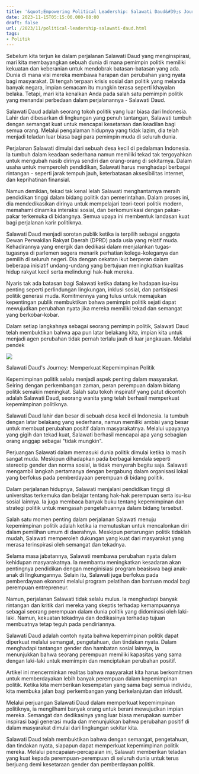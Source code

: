 ```yaml
---
title: '&quot;Empowering Political Leadership: Salawati Daud&#39;s Journey&quot;'
date: 2023-11-15T05:15:00.000-08:00
draft: false
url: /2023/11/political-leadership-salawati-daud.html
tags: 
- Politik
---
```


  

Sebelum kita terjun ke dalam perjalanan Salawati Daud yang menginspirasi, mari kita membayangkan sebuah dunia di mana pemimpin politik memiliki kekuatan dan keberanian untuk mendobrak batasan-batasan yang ada. Dunia di mana visi mereka membawa harapan dan perubahan yang nyata bagi masyarakat. Di tengah terpaan krisis sosial dan politik yang melanda banyak negara, impian semacam itu mungkin terasa seperti khayalan belaka. Tetapi, mari kita kenalkan Anda pada salah satu pemimpin politik yang menandai perbedaan dalam perjalanannya - Salawati Daud.

  

Salawati Daud adalah seorang tokoh politik yang luar biasa dari Indonesia. Lahir dan dibesarkan di lingkungan yang penuh tantangan, Salawati tumbuh dengan semangat kuat untuk mencapai kesetaraan dan keadilan bagi semua orang. Melalui pengalaman hidupnya yang tidak lazim, dia telah menjadi teladan luar biasa bagi para pemimpin muda di seluruh dunia.

  

Perjalanan Salawati dimulai dari sebuah desa kecil di pedalaman Indonesia. Ia tumbuh dalam keadaan sederhana namun memiliki tekad tak tergoyahkan untuk mengubah nasib dirinya sendiri dan orang-orang di sekitarnya. Dalam usaha untuk memperoleh pendidikan, Salawati harus menghadapi berbagai rintangan - seperti jarak tempuh jauh, keterbatasan aksesibilitas internet, dan keprihatinan finansial.

  

Namun demikian, tekad tak kenal lelah Salawati menghantarnya meraih pendidikan tinggi dalam bidang politik dan pemerintahan. Dalam proses ini, dia mendedikasikan dirinya untuk mempelajari teori-teori politik modern, memahami dinamika interaksi sosial, dan berkomunikasi dengan pakar-pakar terkemuka di bidangnya. Semua upaya ini membentuk landasan kuat bagi perjalanan karir politiknya.

  

Salawati Daud menjadi sorotan publik ketika ia terpilih sebagai anggota Dewan Perwakilan Rakyat Daerah (DPRD) pada usia yang relatif muda. Kehadirannya yang energik dan dedikasi dalam menjalankan tugas-tugasnya di parlemen segera menarik perhatian kolega-koleganya dan pemilih di seluruh negeri. Dia dengan cekatan ikut berperan dalam beberapa inisiatif undang-undang yang bertujuan meningkatkan kualitas hidup rakyat kecil serta melindungi hak-hak mereka.

  

Nyaris tak ada batasan bagi Salawati ketika datang ke hadapan isu-isu penting seperti perlindungan lingkungan, inklusi sosial, dan partisipasi politik generasi muda. Komitmennya yang tulus untuk memajukan kepentingan publik membuktikan bahwa pemimpin politik sejati dapat mewujudkan perubahan nyata jika mereka memiliki tekad dan semangat yang berkobar-kobar.

  

Dalam setiap langkahnya sebagai seorang pemimpin politik, Salawati Daud telah membuktikan bahwa apa pun latar belakang kita, impian kita untuk menjadi agen perubahan tidak pernah terlalu jauh di luar jangkauan. Melalui pendek

  

![](http://www.berdikarionline.com/cdn/2013/08/Salawati-tes.jpg)

  

Salawati Daud's Journey: Memperkuat Kepemimpinan Politik

  

Kepemimpinan politik selalu menjadi aspek penting dalam masyarakat. Seiring dengan perkembangan zaman, peran perempuan dalam bidang politik semakin meningkat. Salah satu tokoh inspiratif yang patut dicontoh adalah Salawati Daud, seorang wanita yang telah berhasil memperkuat kepemimpinan politiknya.

  

Salawati Daud lahir dan besar di sebuah desa kecil di Indonesia. Ia tumbuh dengan latar belakang yang sederhana, namun memiliki ambisi yang besar untuk membuat perubahan positif dalam masyarakatnya. Melalui upayanya yang gigih dan tekad kuat, Salawati berhasil mencapai apa yang sebagian orang anggap sebagai "tidak mungkin".

  

Perjuangan Salawati dalam memasuki dunia politik dimulai ketika ia masih sangat muda. Meskipun dihadapkan pada berbagai kendala seperti stereotip gender dan norma sosial, ia tidak menyerah begitu saja. Salawati mengambil langkah pertamanya dengan bergabung dalam organisasi lokal yang berfokus pada pemberdayaan perempuan di bidang politik.

  

Dalam perjalanan hidupnya, Salawati menjalani pendidikan tinggi di universitas terkemuka dan belajar tentang hak-hak perempuan serta isu-isu sosial lainnya. Ia juga membaca banyak buku tentang kepemimpinan dan strategi politik untuk mengasah pengetahuannya dalam bidang tersebut.

  

Salah satu momen penting dalam perjalanan Salawati menuju kepemimpinan politik adalah ketika ia memutuskan untuk mencalonkan diri dalam pemilihan umum di daerahnya. Meskipun pertarungan politik tidaklah mudah, Salawati memperoleh dukungan yang kuat dari masyarakat yang merasa terinspirasi oleh semangat dan tekadnya.

  

Selama masa jabatannya, Salawati membawa perubahan nyata dalam kehidupan masyarakatnya. Ia membantu meningkatkan kesadaran akan pentingnya pendidikan dengan menginisiasi program beasiswa bagi anak-anak di lingkungannya. Selain itu, Salawati juga berfokus pada pemberdayaan ekonomi melalui program pelatihan dan bantuan modal bagi perempuan entrepreneur.

  

Namun, perjalanan Salawati tidak selalu mulus. Ia menghadapi banyak rintangan dan kritik dari mereka yang skeptis terhadap kemampuannya sebagai seorang perempuan dalam dunia politik yang didominasi oleh laki-laki. Namun, kekuatan tekadnya dan dedikasinya terhadap tujuan membuatnya tetap teguh pada pendiriannya.

  

Salawati Daud adalah contoh nyata bahwa kepemimpinan politik dapat diperkuat melalui semangat, pengetahuan, dan tindakan nyata. Dalam menghadapi tantangan gender dan hambatan sosial lainnya, ia menunjukkan bahwa seorang perempuan memiliki kapasitas yang sama dengan laki-laki untuk memimpin dan menciptakan perubahan positif.

  

Artikel ini mencerminkan realitas bahwa masyarakat kita harus berkomitmen untuk memberdayakan lebih banyak perempuan dalam kepemimpinan politik. Ketika kita memberikan kesempatan yang sama bagi semua individu, kita membuka jalan bagi perkembangan yang berkelanjutan dan inklusif.

  

Melalui perjuangan Salawati Daud dalam memperkuat kepemimpinan politiknya, ia mengilhami banyak orang untuk berani mewujudkan impian mereka. Semangat dan dedikasinya yang luar biasa merupakan sumber inspirasi bagi generasi muda dan menunjukkan bahwa perubahan positif di dalam masyarakat dimulai dari lingkungan sekitar kita.

  

Salawati Daud telah membuktikan bahwa dengan semangat, pengetahuan, dan tindakan nyata, siapapun dapat memperkuat kepemimpinan politik mereka. Melalui pencapaian-percapaian ini, Salawati memberikan teladan yang kuat kepada perempuan-perempuan di seluruh dunia untuk terus berjuang demi kesetaraan gender dan pemberdayaan politik.